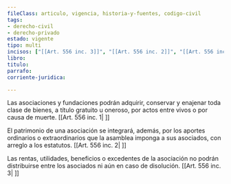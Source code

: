 ```yaml
---
fileClass: articulo, vigencia, historia-y-fuentes, codigo-civil
tags:
- derecho-civil
- derecho-privado
estado: vigente
tipo: multi
incisos: ["[[Art. 556 inc. 3]]", "[[Art. 556 inc. 2]]", "[[Art. 556 inc. 1]]"]
libro:
titulo:
parrafo:
corriente-juridica:

---
```

Las asociaciones y fundaciones podrán adquirir, conservar y enajenar toda clase de bienes, a título gratuito u oneroso, por actos entre vivos o por causa de muerte. [[Art. 556 inc. 1| ]]

El patrimonio de una asociación se integrará, además, por los aportes ordinarios o extraordinarios que la asamblea imponga a sus asociados, con arreglo a los estatutos. [[Art. 556 inc. 2| ]]

Las rentas, utilidades, beneficios o excedentes de la asociación no podrán distribuirse entre los asociados ni aún en caso de disolución. [[Art. 556 inc. 3| ]]
